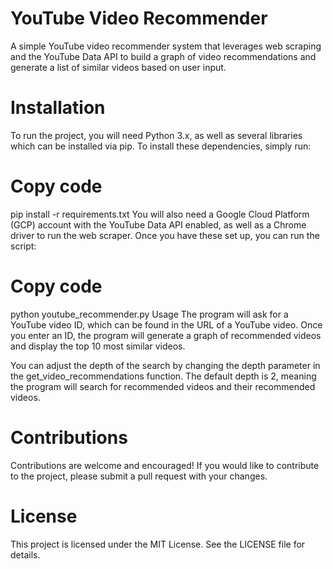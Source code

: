 # YouTube Video Recommender
A simple YouTube video recommender system that leverages web scraping and the YouTube Data API to build a graph of video recommendations and generate a list of similar videos based on user input.

# Installation
To run the project, you will need Python 3.x, as well as several libraries which can be installed via pip. To install these dependencies, simply run:

# Copy code
pip install -r requirements.txt
You will also need a Google Cloud Platform (GCP) account with the YouTube Data API enabled, as well as a Chrome driver to run the web scraper. Once you have these set up, you can run the script:

# Copy code
python youtube_recommender.py
Usage
The program will ask for a YouTube video ID, which can be found in the URL of a YouTube video. Once you enter an ID, the program will generate a graph of recommended videos and display the top 10 most similar videos.

You can adjust the depth of the search by changing the depth parameter in the get_video_recommendations function. The default depth is 2, meaning the program will search for recommended videos and their recommended videos.

# Contributions
Contributions are welcome and encouraged! If you would like to contribute to the project, please submit a pull request with your changes.

# License
This project is licensed under the MIT License. See the LICENSE file for details.
